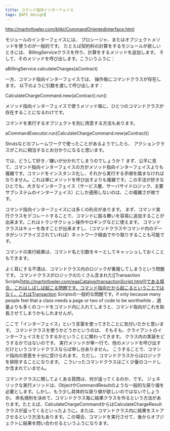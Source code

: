 ```yaml
---
title: コマンド指向インターフェイス
tags: [API design]
---
```


http://martinfowler.com/bliki/CommandOrientedInterface.html

モジュールのインターフェイスには、
プロシージャ、またはオブジェクトメソッドを使うのが一般的です。
たとえば契約料の計算をするモジュールが欲しいときには、
BillingServiceクラスを作り、計算をするメソッドを追加します。
そして、そのメソッドを呼び出します。こういうふうに：

 aBillingService.calculateCharges(aContract)

一方、コマンド指向インターフェイスでは、
操作毎にコマンドクラスが存在します。
以下のように引数を渡して呼び出します：

 CalculateChargeCommand.new(aContract).run()

メソッド指向インターフェイスで使うメソッド毎に、ひとつのコマンドクラスが存在することになるわけです。

コマンドを実行するオブジェクトを別に用意する方法もあります。

 aCommandExecutor.run(CalculateChargeCommand.new(aContract))

Strutsなどのフレームワークで使ったことがあるようでしたら、
アクションクラスがこれに相当するとお分かりになると思います。

では、どうして好き／嫌いが分かれてしまうのでしょうか？
まず、公平に見て、コマンド指向インターフェイスの方がメソッド指向インターフェイスよりも複雑です。コマンドをインスタンス化し、それから実行する手順を踏まなければなりません。これは単にメソッドを呼び出すよりも複雑です。この手法が好きなひとでも、大きなインターフェイス（サービス層、サーバサイドロジック、主要サブシステムのインターフェイス）にしか適用しないのは、この複雑さが故です。

コマンド指向インターフェイスには多くの利点があります。
まず、コマンド実行クラスをデコレートすることで、コマンドに振る舞いを容易に追加することが出来ます。これはトランザクション操作やロギングなどに使えます。
コマンドクラスはキューを為すことが出来ますし、（コマンドクラスやコマンド内のデータがシリアライズされていれば）ネットワーク経由でやり取りすることも可能です。

コマンドの実行結果は、コマンド名と引数をキーとしてキャッシュしておくこともできます。

よく耳にする不満は、コマンドクラス内のロジックが重複してしまうという問題です。
コマンドクラスがロジックのたくさん含まれた[[Transaction Scripts|http://martinfowler.com/eaaCatalog/transactionScript.html]]である場合、これはしばしば起こる問題です。コマンド指向だから起こるということではなく、これはTransaction Scriptsの一般的な問題です。if only because many people feel that a class needs a page or two of code to be worthwhile 、適量よりも多くのコードをコマンド内に入れてしまうと、コマンド指向がこれを助長させてしまうかもしれませんが。

ここで「インターフェイス」という言葉を使ってきたことに気付いたかと思います。
コマンドクラスを使うかどうかというのは、
そもそも、クライアントのインターフェイスをどうするかということに関わってきます。
クラス内の実装をどうするかではないのです。
実行メソッドが単一行で、他のメソッドを呼び出すだけというコマンドクラスならば申し分ありません。
こうすることで、コマンド指向の恩恵を十分に受けられます。
ただし、コマンドクラスからはロジックを排除することになります。
こういったコマンドクラスはごく少量のコードしか含まれていません。

コマンドクラスに関してよくある質問は、何が返ってくるのか、です。
ジェネリックな実行メソッドは、ObjectやCommandResultのような一般的な戻り値を必要とします。しかし、もう少し具体的な戻り値が欲しいのではないでしょうか。
命名規則を決めて、コマンドクラス毎に結果クラスを作るという方法があります。たとえば、CalculateChargeCommandからはCalculateChargeResultクラスが返ってくるといったように。または、コマンドクラス内に結果をストアさせるという方法もあります。この場合、コマンドを実行させて、後からオブジェクトに結果を問い合わせるというふうになります。

